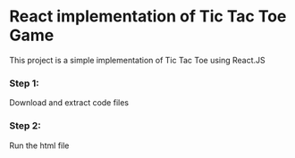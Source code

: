 # React implementation of Tic Tac Toe Game

This project is a simple implementation of Tic Tac Toe using React.JS

### Step 1:

Download and extract code files

### Step 2:

Run the html file

